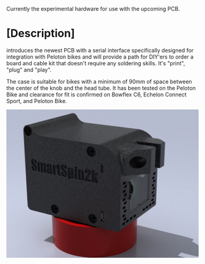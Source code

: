 Currently the experimental hardware for use with the upcoming PCB. 

# [Description]
introduces the newest PCB with a serial interface specifically designed for integration with Peloton bikes and will provide a path for DIY'ers to order a board and cable kit that doesn't require any soldering skills. It's "print", "plug" and "play".  

The case is suitable for bikes with a minimum of 90mm of space between the center of the knob and the head tube.  It has been tested on the Peloton Bike and clearance for fit is confirmed on Bowflex C6, Echelon Connect Sport, and Peloton Bike.

<img src="/Pictures/Version3.jpg" alt="Hardware 3.0"/> 